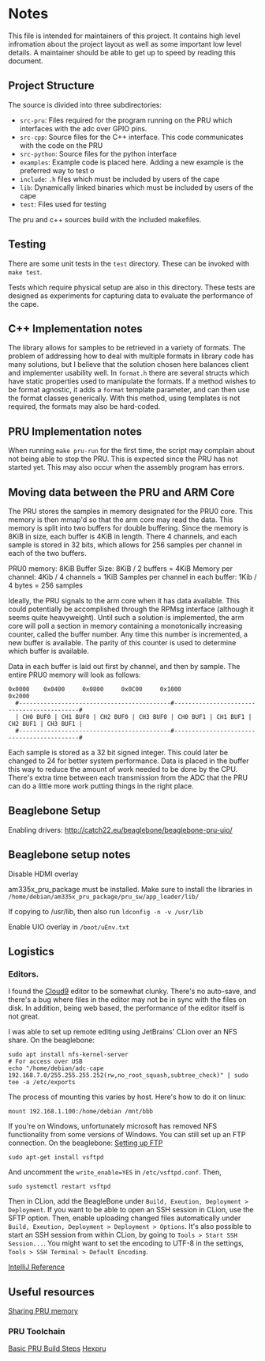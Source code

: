 # Notes
This file is intended for maintainers of this project. It contains high level 
infromation about the project layout as well as some important low level details.
A maintainer should be able to get up to speed by reading this document.

## Project Structure
The source is divided into three subdirectories:
- `src-pru`: Files required for the program running on the PRU which interfaces with the adc over GPIO pins.
- `src-cpp`: Source files for the C++ interface. This code communicates with the code on the PRU
- `src-python`: Source files for the python interface
- `examples`: Example code is placed here. Adding a new example is the preferred way to test o
- `include`: `.h` files which must be included by users of the cape
- `lib`: Dynamically linked binaries which must be included by users of the cape
- `test`: Files used for testing

The pru and c++ sources build with the included makefiles.

## Testing
There are some unit tests in the `test` directory. These can be invoked with `make test`.

Tests which require physical setup are also in this directory. These tests are designed as experiments
for capturing data to evaluate the performance of the cape. 

## C++ Implementation notes
The library allows for samples to be retrieved in a variety of formats. The problem of addressing how to 
deal with multiple formats in library code has many solutions, but I believe that the solution chosen
here balances client and implementer usability well. In `format.h` there are several structs which have
static properties used to manipulate the formats. If a method wishes to be format agnostic, it adds
a `format` template parameter, and can then use the format classes generically. With this method, using 
templates is not required, the formats may also be hard-coded.

## PRU Implementation notes
When running `make pru-run` for the first time, the script may complain about not being able to stop the
PRU. This is expected since the PRU has not started yet. This may also occur when the assembly program
has errors.

## Moving data between the PRU and ARM Core
The PRU stores the samples in memory designated for the PRU0 core. This memory is then mmap'd so that
the arm core may read the data. This memory is split into two buffers for double buffering. Since the
memory is 8KiB in size, each buffer is 4KiB in length. There 4 channels, and each sample is stored in 
32 bits, which allows for 256 samples per channel in each of the two buffers.

PRU0 memory: 8KiB
Buffer Size: 8KiB / 2 buffers = 4KiB
Memory per channel: 4Kib / 4 channels = 1KiB
Samples per channel in each buffer: 1Kib / 4 bytes = 256 samples

Ideally, the PRU signals to the arm core when it has data available. This could potentially be accomplished
through the RPMsg interface (although it seems quite heavyweight). Until such a solution is implemented, 
the arm core will poll a section in memory containing a monotonically increasing counter, called the 
buffer number. Any time this number is incremented, a new buffer is available. The parity of this 
counter is used to determine which buffer is available.

Data in each buffer is laid out first by channel, and then by sample. The entire PRU0 memory will look as follows:
```
0x0000    0x0400     0x0800     0x0C00     0x1000                                      0x2000
  #-------------------------------------------#-------------------------------------------#
  | CH0 BUF0 | CH1 BUF0 | CH2 BUF0 | CH3 BUF0 | CH0 BUF1 | CH1 BUF1 | CH2 BUF1 | CH3 BUF1 |
  #-------------------------------------------#-------------------------------------------#
```
Each sample is stored as a 32 bit signed integer. This could later be changed to 24 for better system performance.
Data is placed in the buffer this way to reduce the amount of work needed to be done by the CPU. There's extra
time between each transmission from the ADC that the PRU can do a little more work putting things in the right place.

## Beaglebone Setup

Enabling drivers: http://catch22.eu/beaglebone/beaglebone-pru-uio/

## Beaglebone setup notes

Disable HDMI overlay

am335x_pru_package must be installed. Make sure to install the libraries in `/home/debian/am335x_pru_package/pru_sw/app_loader/lib/`

If copying to /usr/lib, then also run `ldconfig -n -v /usr/lib`

Enable UIO overlay in `/boot/uEnv.txt`

## Logistics
### Editors.
I found the [Cloud9](http://beaglebone.local:3000/ide.html) editor to be somewhat clunky. There's no auto-save,
and there's a bug where files in the editor may not be in sync with the files on disk. In addition, being web
based, the performance of the editor itself is not great. 

I was able to set up remote editing using JetBrains' CLion over an NFS share. On the beaglebone:
```
sudo apt install nfs-kernel-server
# For access over USB
echo "/home/debian/adc-cape 192.168.7.0/255.255.255.252(rw,no_root_squash,subtree_check)" | sudo tee -a /etc/exports
```

The process of mounting this varies by host. Here's how to do it on linux:
```
mount 192.168.1.100:/home/debian /mnt/bbb
```

If you're on Windows, unfortunately microsoft has removed NFS functionality from some versions of Windows. You can still
set up an FTP connection. On the beaglebone:
[Setting up FTP](https://www.digitalocean.com/community/tutorials/how-to-set-up-vsftpd-for-a-user-s-directory-on-debian-9)
```
sudo apt-get install vsftpd
```
And uncomment the `write_enable=YES` in `/etc/vsftpd.conf`. Then,
```
sudo systemctl restart vsftpd
```

Then in CLion, add the BeagleBone under `Build, Exeution, Deployment > Deployment`. If you want to be able to open
an SSH session in CLion, use the SFTP option. Then, enable uploading changed files automatically under
`Build, Exeution, Deployment > Deployment > Options`. It's also possible to start an SSH session from within 
CLion, by going to `Tools > Start SSH Session...`. You might want to set the encoding to UTF-8 in the settings,
 `Tools > SSH Terminal > Default Encoding`. 

[IntelliJ Reference](https://www.jetbrains.com/help/idea/uploading-and-downloading-files.html#automaticUploadOnUpdate)

## Useful resources

[Sharing PRU memory](http://catch22.eu/beaglebone/beaglebone-pru-ipc/)

### PRU Toolchain
[Basic PRU Build Steps](http://catch22.eu/beaglebone/beaglebone-pru-ipc/)
[Hexpru](http://downloads.ti.com/docs/esd/SPRUHV6/invoking-the-hex-conversion-utility-with-a-command-file-stdz079298.html)
